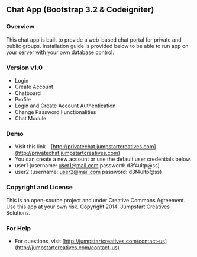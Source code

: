 ## Chat App (Bootstrap 3.2 & Codeigniter)

### Overview

This chat app is built to provide a web-based chat portal for private and public groups. Installation guide is provided below to be able to run app on your server with your own database control.

### Version v1.0

* Login
* Create Account
* Chatboard
* Profile
* Login and Create Account Authentication
* Change Password Functionalities
* Chat Module

### Demo

* Visit this link - [http://privatechat.jumpstartcreatives.com](http://privatechat.jumpstartcreatives.com)
* You can create a new account or use the default user credentials below.
* user1 (username: user1@mail.com password: d3f4ultp@ss)
* user2 (username: user2@mail.com password: d3f4ultp@ss)

### Copyright and License

This is an open-source project and under Creative Commons Agreement. Use this app at your own risk. Copyright 2014. Jumpstart Creatives Solutions.

### For Help

* For questions, visit [http://jumpstartcreatives.com/contact-us](http://jumpstartcreatives.com/contact-us)